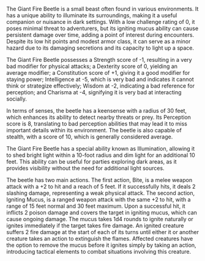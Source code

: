 The Giant Fire Beetle is a small beast often found in various environments. It has a unique ability to illuminate its surroundings, making it a useful companion or nuisance in dark settings. With a low challenge rating of 0, it poses minimal threat to adventurers, but its igniting mucus ability can cause persistent damage over time, adding a point of interest during encounters. Despite its low hit points and modest armor class, it can serve as a minor hazard due to its damaging secretions and its capacity to light up a space.

The Giant Fire Beetle possesses a Strength score of -1, resulting in a very bad modifier for physical attacks; a Dexterity score of 0, yielding an average modifier; a Constitution score of +1, giving it a good modifier for staying power; Intelligence at -5, which is very bad and indicates it cannot think or strategize effectively; Wisdom at -2, indicating a bad reference for perception; and Charisma at -4, signifying it is very bad at interacting socially. 

In terms of senses, the beetle has a keensense with a radius of 30 feet, which enhances its ability to detect nearby threats or prey. Its Perception score is 8, translating to bad perception abilities that may lead it to miss important details within its environment. The beetle is also capable of stealth, with a score of 10, which is generally considered average.

The Giant Fire Beetle has a special ability known as Illumination, allowing it to shed bright light within a 10-foot radius and dim light for an additional 10 feet. This ability can be useful for parties exploring dark areas, as it provides visibility without the need for additional light sources.

The beetle has two main actions. The first action, Bite, is a melee weapon attack with a +2 to hit and a reach of 5 feet. If it successfully hits, it deals 2 slashing damage, representing a weak physical attack. The second action, Igniting Mucus, is a ranged weapon attack with the same +2 to hit, with a range of 15 feet normal and 30 feet maximum. Upon a successful hit, it inflicts 2 poison damage and covers the target in igniting mucus, which can cause ongoing damage. The mucus takes 1d4 rounds to ignite naturally or ignites immediately if the target takes fire damage. An ignited creature suffers 2 fire damage at the start of each of its turns until either it or another creature takes an action to extinguish the flames. Affected creatures have the option to remove the mucus before it ignites simply by taking an action, introducing tactical elements to combat situations involving this creature.